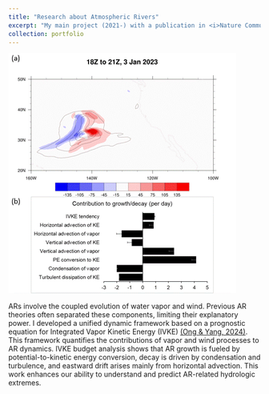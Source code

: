 ```yaml
---
title: "Research about Atmospheric Rivers"
excerpt: "My main project (2021-) with a publication in <i>Nature Communications</i><br/><img src='/images/AR_case_study.gif'>"
collection: portfolio
---
```


<img src='/images/AR_case_study.gif'>

ARs involve the coupled evolution of water vapor and wind. Previous AR theories often separated these components, limiting their explanatory power. I developed a unified dynamic framework based on a prognostic equation for Integrated Vapor Kinetic Energy (IVKE) [(Ong & Yang, 2024)](https://doi.org/10.1038/s41467-024-53369-0). This framework quantifies the contributions of vapor and wind processes to AR dynamics. IVKE budget analysis shows that AR growth is fueled by potential-to-kinetic energy conversion, decay is driven by condensation and turbulence, and eastward drift arises mainly from horizontal advection. This work enhances our ability to understand and predict AR-related hydrologic extremes.
